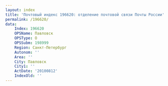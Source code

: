 ```yaml
---
layout: index
title: 'Почтовый индекс 196620: отделение почтовой связи Почты России'
permalink: /196620/
data:
    Index: 196620
    OPSName: Павловск
    OPSType: О
    OPSSubm: 198999
    Region: Санкт-Петербург
    Autonom: ''
    Area: ''
    City: Павловск
    City1: ''
    ActDate: '20100812'
    IndexOld: ''
---
```

